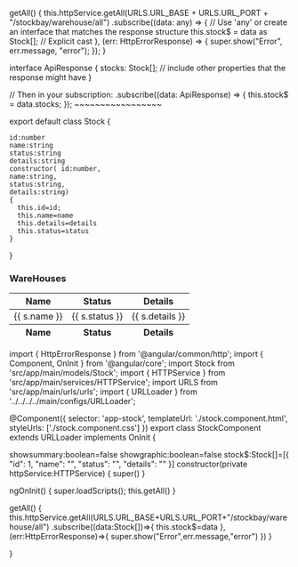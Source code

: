 getAll() {
  this.httpService.getAll(URLS.URL_BASE + URLS.URL_PORT + "/stockbay/warehouse/all")
    .subscribe((data: any) => { // Use 'any' or create an interface that matches the response structure
      this.stock$ = data as Stock[]; // Explicit cast
    }, (err: HttpErrorResponse) => {
      super.show("Error", err.message, "error");
    });
}


interface ApiResponse {
  stocks: Stock[];
  // include other properties that the response might have
}

// Then in your subscription:
.subscribe((data: ApiResponse) => {
  this.stock$ = data.stocks;
});
                   ~~~~~~~~~~~~~~~~~



export default class Stock {
   
    id:number
    name:string
    status:string
    details:string
    constructor( id:number,
    name:string,
    status:string,
    details:string)
    {
      this.id=id;
      this.name=name
      this.details=details
      this.status=status
    }
    
}


<div class="card">
  <!-- Card header -->
  <div class="card-header border-0">
    <h3 class="mb-0">WareHouses</h3>
  </div>
  <!-- Light table -->
  <div class="table-responsive">
    <table class="table align-items-center table-flush">
      <thead class="thead-light">
        <tr>
          <th scope="col" class="sort" data-sort="name">Name</th>
          <th scope="col" class="sort" data-sort="budget">Status</th>
          <th scope="col" class="sort" data-sort="status">Details</th>
        </tr>
      </thead>
      <tbody class="list">
        <tr *ngFor="let s of stock$">
          <td scope="col" class="sort" data-sort="name">{{ s.name }}</td>
          <td scope="col" class="sort" data-sort="budget">{{ s.status }}</td>
          <td scope="col" class="sort" data-sort="status">{{ s.details }}</td>
        </tr>
      </tbody>
      <tfoot class="thead-light">
        <tr>
          <th scope="col" class="sort" data-sort="name">Name</th>
          <th scope="col" class="sort" data-sort="budget">Status</th>
          <th scope="col" class="sort" data-sort="status">Details</th>
        </tr>
      </tfoot>
    </table>
  </div>
  <!-- Card footer -->
</div>



import { HttpErrorResponse } from '@angular/common/http';
import { Component, OnInit } from '@angular/core';
import Stock from 'src/app/main/models/Stock';
import { HTTPService } from 'src/app/main/services/HTTPService';
import URLS from 'src/app/main/urls/urls';
import { URLLoader } from '../../../../main/configs/URLLoader';

@Component({
  selector: 'app-stock',
  templateUrl: './stock.component.html',
  styleUrls: ['./stock.component.css']
})
export class StockComponent extends URLLoader implements OnInit {

  showsummary:boolean=false
  showgraphic:boolean=false
  stock$:Stock[]=[{
        "id": 1,
        "name": "",
        "status": "",
        "details": ""
    }]
  constructor(private httpService:HTTPService) {
    super()
   }
  

ngOnInit() {
 super.loadScripts();
 this.getAll()
}

 getAll() {
     this.httpService.getAll(URLS.URL_BASE+URLS.URL_PORT+"/stockbay/warehouse/all")
     .subscribe((data:Stock[])=>{
       this.stock$=data
     },(err:HttpErrorResponse)=>{
       super.show("Error",err.message,"error")
     })
  }

}
